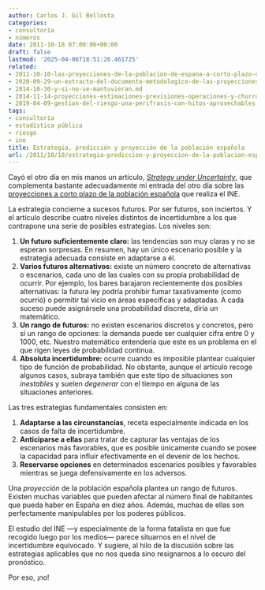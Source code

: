 ```yaml
---
author: Carlos J. Gil Bellosta
categories:
- consultoría
- números
date: 2011-10-18 07:00:06+00:00
draft: false
lastmod: '2025-04-06T18:51:26.461725'
related:
- 2011-10-10-las-proyecciones-de-la-poblacion-de-espana-a-corto-plazo-del-ine-no-valen-para-un-carajo.md
- 2020-09-29-un-extracto-del-documento-metodologico-de-las-proyecciones-de-poblacion-del-ine.md
- 2014-10-30-y-si-no-se-mantuvieran.md
- 2014-11-14-proyecciones-estimaciones-previsiones-operaciones-y-churros.md
- 2019-04-09-gestion-del-riesgo-una-perifrasis-con-hitos-aprovechables.md
tags:
- consultoría
- estadística pública
- riesgo
- ine
title: Estrategia, predicción y proyección de la población española
url: /2011/10/18/estrategia-prediccion-y-proyeccion-de-la-poblacion-espanola/
---
```


Cayó el otro día en mis manos un artículo, _[Strategy under Uncertainty](https://www.mckinseyquarterly.com/Strategy_under_uncertainty_1064)_, que complementa bastante adecuadamente mi entrada del otro día sobre las [proyecciones a corto plazo de la población española](https://datanalytics.com/2011/10/10/las-proyecciones-de-la-poblacion-de-espana-a-corto-plazo-del-ine-no-valen-para-un-carajo/) que realiza el INE.

La estrategia concierne a sucesos futuros. Por ser futuros, son inciertos. Y el artículo describe cuatro niveles distintos de incertidumbre a los que contrapone una serie de posibles estrategias. Los niveles son:



1. **Un futuro suficientemente claro:** las tendencias son muy claras y no se esperan sorpresas. En resumen, hay un único escenario posible y la estrategia adecuada consiste en adaptarse a él.
2. **Varios futuros alternativos:** existe un número concreto de alternativas o escenarios, cada uno de las cuales con su propia probabilidad de ocurrir. Por ejemplo, los bares barajaron recientemente dos posibles alternativas: la futura ley podría prohibir fumar taxativamente (como ocurrió) o permitir tal vicio en áreas específicas y adaptadas. A cada suceso puede asignársele una probabilidad discreta, diría un matemático.
3. **Un rango de futuros:** no existen escenarios discretos y concretos, pero sí un rango de opciones: la demanda puede ser cualquier cifra entre 0 y 1000, etc. Nuestro matemático entendería que este es un problema en el que rigen leyes de probabilidad continua.
4. **Absoluta incertidumbre:** ocurre cuando es imposible plantear cualquier tipo de función de probabilidad. No obstante, aunque el artículo recoge algunos casos, subraya también que este tipo de situaciones son _inestables_ y suelen _degenerar_ con el tiempo en alguna de las situaciones anteriores.

Las tres estrategias fundamentales consisten en:

1. **Adaptarse a las circunstancias**, receta especialmente indicada en los casos de falta de incertidumbre.
2. **Anticiparse a ellas** para tratar de capturar las ventajas de los escenarios más favorables, que es posible únicamente cuando se posee la capacidad para influir efectivamente en el devenir de los hechos.
3. **Reservarse opciones** en determinados escenarios posibles y favorables mientras se juega defensivamente en los adversos.

Una _proyección_ de la población española plantea un rango de futuros. Existen muchas variables que pueden afectar al número final de habitantes que pueda haber en España en diez años. Además, muchas de ellas son perfectamente manipulables por los poderes públicos.

El estudio del INE —y especialmente de la forma fatalista en que fue recogido luego por los medios— parece situarnos en el nivel de incertidumbre equivocado. Y sugiere, al hilo de la discusión sobre las estrategias aplicables que no nos queda sino resignarnos a lo oscuro del pronóstico.

Por eso, ¡no!